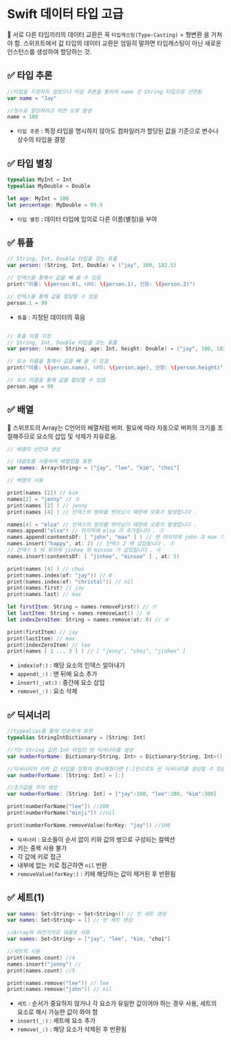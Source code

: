 # Swift 데이터 타입 고급

🌟 서로 다른 타입끼리의 데이터 교환은 꼭 `타입캐스팅(Type-Casting)` = 형변환 을 거쳐야 함. 스위프트에서 값 타입의 데이터 교환은 엄밀히 말하면 타입캐스팅이 아닌 새로운 인스턴스를 생성하여 할당하는 것.


## ✅ 타입 추론

```swift
//타입을 지정하지 않았으나 타입 추론을 통하여 name 은 String 타입으로 선언됨
var name = "Jay"

//정수로 할당하려고 하면 오류 발생
name = 100

```

- `타입 추론` : 특정 타입을 명시하지 않아도 컴파일러가 할당된 값을 기준으로 변수나 상수의 타입을 결정 


## ✅ 타입 별칭

```swift
typealias MyInt = Int
typealias MyDouble = Double

let age: MyInt = 100
let percentage: MyDouble = 99.9
```
- `타입 별칭` : 데이터 타입에 임의로 다른 이름(별칭)을 부여


## ✅ 튜플

```swift
// String, Int, Double 타입을 갖는 튜플
var person: (String, Int, Double) = ("jay", 100, 182.5)

// 인덱스를 통해서 값을 빼 올 수 있음
print("이름: \(person.0), 나이: \(person.1), 신장: \(person.2)")

// 인덱스를 통해 값을 할당할 수 있음
person.1 = 99
```

- `튜플` : 지정된 데이터의 묶음

```swift

// 튜플 이름 지정
// String, Int, Double 타입을 갖는 튜플
var person: (name: String, age: Int, height: Double) = ("jay", 100, 182.5)

// 요소 이름을 통해서 값을 빼 올 수 있음
print("이름: \(person.name), 나이: \(person.age), 신장: \(person.height)")

// 요소 이름을 통해 값을 할당할 수 있음
person.age = 99
```


## ✅ 배열

🌟 스위프트의 Array는 C언어의 배열처럼 버퍼. 필요에 따라 자동으로 버퍼의 크기를 조절해주므로 요소의 삽입 및 삭제가 자유로움. 

```swift
// 배열의 선언과 생성

// 대괄호를 사용하여 배열임을 표현
var names: Array<String> = ["jay", "lee", "kim", "choi"]

// 배열의 사용

print(names [2]) // kim
names[2] = "jenny" // ②
print(names [2] ) // jenny 
print(names [4] ) // 인덱스의 범위를 벗어났기 때문에 오류가 발생합니다 .

names[4] = "elsa" // 인덱스의 범위를 벗어났기 때문에 오류가 발생합니다 .
names.append("elsa") // 마지막에 elsa 가 추가됩니다 . ③
names.append(contentsOf: [ "john", "max" ] ) // 맨 마지막에 john 과 max 가 추가됩니다 . ④
names.insert("happy", at: 2) // 인덱스 2 에 삽입됩니다 . ⑤
// 인덱스 5 의 위치에 jinhee 와 minsoo 가 삽입됩니다 . ⑥
names.insert(contentsOf: [ "jinhee", "minsoo" ] , at: 5)

print(names [4] ) // choi
print(names.index(of: "jay")) // 0
print(names.index(of: "christal")) // nil 
print(names.first) // jay
print(names.last) // max

let firstItem: String = names.removeFirst() // ⑦
let lastItem: String = names.removeLast() // ⑧
let indexZeroItem: String = names.remove(at: 0) // ⑨

print(firstItem) // jay
print(lastItem) // max 
print(indexZeroItem) // lee
print(names [ 1 ... 3 ] ) // [ "jenny", "choi", "jinhee" ]

```
- `index(of:)` : 해당 요소의 인덱스 알아내기
- `append(_:)` : 맨 뒤에 요소 추가
- `insert(_:at:)` : 중간에 요소 삽입
- `remove(_:)` : 요소 삭제

## ✅ 딕셔너리

```swift
//typealias를 통해 단순하게 표현
typealias StringIntDictionary = [String: Int]

//키는 String 값은 Int 타입인 빈 딕셔너리를 생성
var numberForName: Dictionary<String, Int> = Dictionary<String, Int>()

//딕셔너리의 키와 값 타입을 정확히 명시해줬다면 [:]만으로도 빈 딕셔너리를 생성할 수 있음
var numberForName: [String: Int] = [:]

//초기값을 주어 생성
var numberForName: [String: Int] = ["jay":100, "lee":200, "kim":300]

print(numberForName["lee"]) //200
print(numberForName["minji"]) //nil

print(numberForName.removeValue(forKey: "jay")) //100
```

- `딕셔너리` : 요소들이 순서 없이 키와 값의 쌍으로 구성되는 컬렉션
- 키는 중복 사용 불가
- 각 값에 키로 접근
- 내부에 없는 키로 접근하면 `nil` 반환
- `removeValue(forKey:)` : 키에 해당하는 값이 제거된 후 반환됨


## ✅ 세트(1)

```swift
var names: Set<String> = Set<String>() // 빈 세트 생성
var names: Set<String> = [] // 빈 세트 생성

//Array와 마찬가지로 대괄호 사용
var names: Set<String> = ["jay", "lee", "kim, "choi"]

//세트의 사용
print(names.count) //4
names.insert("jenny") //
print(names.count) //5

print(names.remove("lee")) // lee
print(names.remove("john")) // nil
```

- `세트` : 순서가 중요하지 않거나 각 요소가 유일한 값이어야 하는 경우 사용, 세트의 요소로 해시 가능한 값이 와야 함
- `insert(_:)` : 세트에 요소 추가 
- `remove(_:)` : 해당 요소가 삭제된 후 반환됨


